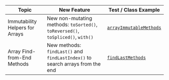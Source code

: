 | Topic                              | New Feature                                                                           | Test / Class Example                                         |
|------------------------------------|---------------------------------------------------------------------------------------|--------------------------------------------------------------|
| Immutability Helpers for Arrays    | New non-mutating methods: `toSorted()`, `toReversed()`, `toSpliced()`, `with()`       | [`arrayImmutableMethods`](features/arrayImmutableMethods.js) |
| Array Find-from-End Methods        | New methods: `findLast()` and `findLastIndex()` to search arrays from the end         | [`findLastMethods`](features/findLastMethods.js)             |
